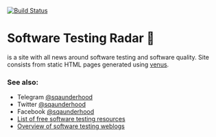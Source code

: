 [![Build Status](https://travis-ci.org/ligurio/radar.svg?branch=master)](https://travis-ci.org/ligurio/radar)

# Software Testing Radar 📡

is a site with all news around software testing and software quality. Site consists from static HTML pages generated using
[venus](http://www.intertwingly.net/code/venus/).

### See also:

- Telegram [@sqaunderhood](https://t.me/sqaunderhood)
- Twitter [@sqaunderhood](https://twitter.com/sqaunderhood)
- Facebook [@sqaunderhood](https://www.facebook.com/sqaunderhood/)
- [List of free software testing resources](https://github.com/ligurio/awesome-software-quality)
- [Overview of software testing weblogs](http://www.testingreferences.com/testingblogs.php)
